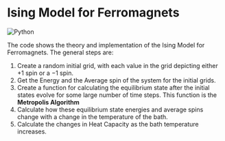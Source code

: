 # Ising Model for Ferromagnets

![Python](https://img.shields.io/badge/python-3670A0?style=for-the-badge&logo=python&logoColor=ffdd54)

The code shows the theory and implementation of the Ising Model for Ferromagnets. The general steps are:

1. Create a random initial grid, with each value in the grid depicting either $+1$ spin or a $-1$ spin.
1. Get the Energy and the Average spin of the system for the initial grids.
1. Create a function for calculating the equilibrium state after the initial states evolve for some large number of time steps. This function is the **Metropolis Algorithm**
1. Calculate how these equilibrium state energies and average spins change with a change in the temperature of the bath.
1. Calculate the changes in Heat Capacity as the bath temperature increases.
